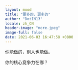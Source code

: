 ```yaml
---
layout: mood
title: "更多的，更多的"
author: "DotIN13"
locale: zh_CN
header-image: "more.jpeg"
image-full: false
date: 2021-06-03 16:47:58 +0800
---
```


你能做的，别人也能做。

你的核心竞争力在哪？

